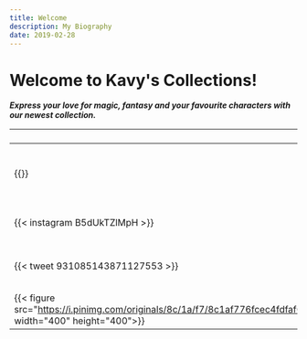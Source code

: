 ```yaml
---
title: Welcome
description: My Biography
date: 2019-02-28
---
```

# Welcome to Kavy's Collections!  <br>
***Express your love for magic, fantasy and your favourite characters with our newest collection.***


``` ```  | ``` ```
--- | --- 
{{<youtube NiiBSu9ZhwI>}} | **Feel festive with our Limited Edition** 
{{< instagram B5dUkTZlMpH >}} | **Follow us on Instagram**
{{< tweet 931085143871127553 >}} |  **Check our Limited Edition** 
{{< figure src="https://i.pinimg.com/originals/8c/1a/f7/8c1af776fcec4fdfaf04bbe3dbbc990a.jpg" width="400" height="400">}} | **Discover the joy of shine** 
